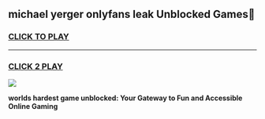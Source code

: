 
## michael yerger onlyfans leak Unblocked Games👋
<h3>
<a href="https://premium.freeplayer.one?title=michael_yerger_onlyfans_leak&ref=16F">CLICK TO PLAY</a></h3>
<hr>

<h3>
<a href="https://premium.freeplayer.one?title=michael_yerger_onlyfans_leak&ref=16F">CLICK 2 PLAY</a>
  
</h3>

<a href="https://premium.freeplayer.one?title=michael_yerger_onlyfans_leak&ref=16F/"><img src="https://clearcache.store/games.png"></a>


**worlds hardest game unblocked: Your Gateway to Fun and Accessible Online Gaming**
